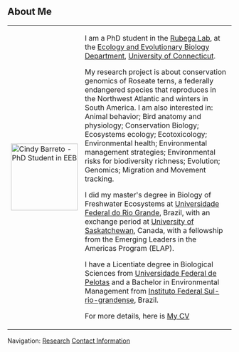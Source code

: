 ## About Me
<table>
  <tr>
    <td>
      <img src="images/headshot.png" alt="Cindy Barreto - PhD Student in EEB" width="150">
    </td>
    <td>

I am a PhD student in the [Rubega Lab](https://rubegalab.uconn.edu/), at the [Ecology and Evolutionary Biology Department](https://eeb.uconn.edu/), [University of Connecticut](https://uconn.edu/).
  
My research project is about conservation genomics of Roseate terns, a federally endangered species that reproduces in the Northwest Atlantic and winters in South America. I am also interested in: Animal behavior; Bird anatomy and physiology; Conservation Biology; Ecosystems ecology; Ecotoxicology; Environmental
health; Environmental management strategies; Environmental risks for biodiversity richness; Evolution; Genomics; Migration
and Movement tracking.

I did my master's degree in Biology of Freshwater Ecosystems at [Universidade Federal do Rio Grande](https://www.furg.br/), Brazil, with an exchange period at [University of Saskatchewan](https://www.usask.ca/), Canada, with a fellowship from the Emerging Leaders in the Americas Program (ELAP).

I have a Licentiate degree in Biological Sciences from [Universidade Federal de Pelotas](https://portal.ufpel.edu.br/en/) and a Bachelor in Environmental Management from [Instituto Federal Sul-rio-grandense](http://www.ifsul.edu.br/), Brazil.

For more details, here is [My CV](pdf/cv.pdf)
    </td>
  </tr>
</table>

Navigation: [Research](research.md) [Contact Information](contact-info.md)
